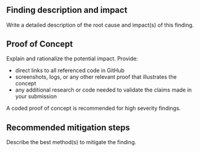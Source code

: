 # 

## Finding description and impact

Write a detailed description of the root cause and impact(s) of this finding.

## Proof of Concept

Explain and rationalize the potential impact. Provide:
- direct links to all referenced code in GitHub
- screenshots, logs, or any other relevant proof that illustrates the concept
- any additional research or code needed to validate the claims made in your submission

A coded proof of concept is recommended for high severity findings.

## Recommended mitigation steps

Describe the best method(s) to mitigate the finding.
